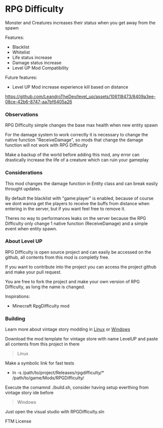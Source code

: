# RPG Difficulty
Monster and Creatures increases their status when you get away from the spawn

Features:
- Blacklist
- Whitelist
- Life status increase
- Damage status increase
- Level UP Mod Compatibility

Future features:
- Level UP Mod increase experience kill based on distance

https://github.com/LeandroTheDev/level_up/assets/106118473/8409a3ee-08ce-42b6-8747-aa7bf6405a26

### Observations
RPG Difficulty simple changes the base max health when new entity spawn

For the damage system to work correctly it is necessary to change the native function "ReceiveDamage", so mods that change the damage function will not work with RPG Difficulty

Make a backup of the world before adding this mod, any error can drastically increase the life of a creature which can ruin your gameplay

### Considerations
This mod changes the damage function in Entity class and can break easily throught updates.

By default the blacklist with "game:player" is enabled, because of course we dont wanna get the players to receive the buffs from distance when entering in the server, but if you want feel free to remove it.

Theres no way to performances leaks on the server because the RPG Difficulty only change 1 native function (ReceiveDamage) and a simple event when entity spawn.

### About Level UP
RPG Difficulty is open source project and can easily be accessed on the github, all contents from this mod is completly free.

If you want to contribute into the project you can access the project github and make your pull request.

You are free to fork the project and make your own version of RPG Difficulty, as long the name is changed.

Inspirations: 
- Minecraft RpgDifficulty mod

### Building
Learn more about vintage story modding in [Linux](https://github.com/LeandroTheDev/arch_linux/wiki/Games#vintage-story-modding) or [Windows](https://wiki.vintagestory.at/index.php/Modding:Setting_up_your_Development_Environment)

Download the mod template for vintage store with name LevelUP and paste all contents from this project in there

> Linux

Make a symbolic link for fast tests
- ln -s /path/to/project/Releases/rpgdifficulty/* /path/to/game/Mods/RPGDifficulty/

Execute the comamnd ./build.sh, consider having setup everthing from vintage story ide before

> Windows

Just open the visual studio with RPGDifficulty.sln

FTM License
